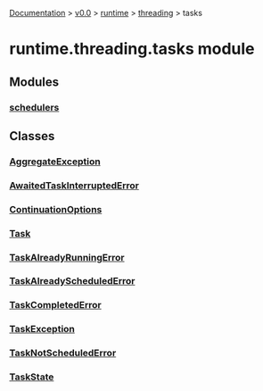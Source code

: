 [Documentation](/docs/documentation.md) >
 [v0.0](/docs/0.0/version.md) >
  [runtime](/docs/0.0/runtime/module.md) >
   [threading](/docs/0.0/runtime/threading/module.md) >
    tasks

# runtime.threading.tasks module

## Modules

### [schedulers](schedulers/module.md)

## Classes

### [AggregateException](aggregate_exception.md)
### [AwaitedTaskInterruptedError](awaited_task_interrupted_error.md)
### [ContinuationOptions](continuation_options.md)
### [Task](task.md)
### [TaskAlreadyRunningError](task_already_running_error.md)
### [TaskAlreadyScheduledError](task_already_scheduled_error.md)
### [TaskCompletedError](task_completed_error.md)
### [TaskException](task_exception.md)
### [TaskNotScheduledError](task_not_scheduled_error.md)
### [TaskState](task_state.md)

